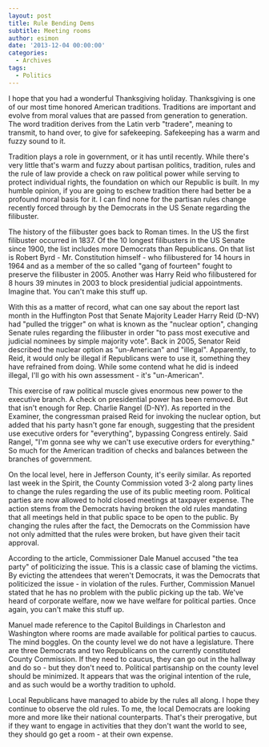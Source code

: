 ```yaml
---
layout: post
title: Rule Bending Dems
subtitle: Meeting rooms
author: esimon
date: '2013-12-04 00:00:00'
categories:
  - Archives
tags:
  - Politics
---
```

I hope that you had a wonderful Thanksgiving holiday. Thanksgiving is one of our most time honored American traditions. Traditions are important and evolve from moral values that are passed from generation to generation. The word tradition derives from the Latin verb "tradere", meaning to transmit, to hand over, to give for safekeeping. Safekeeping has a warm and fuzzy sound to it.

Tradition plays a role in government, or it has until recently. While there's very little that's warm and fuzzy about partisan politics, tradition, rules and the rule of law provide a check on raw political power while serving to protect individual rights, the foundation on which our Republic is built. In my humble opinion, if you are going to eschew tradition there had better be a profound moral basis for it. I can find none for the partisan rules change recently forced through by the Democrats in the US Senate regarding the filibuster. 

The history of the filibuster goes back to Roman times. In the US the first filibuster occurred in 1837. Of the 10 longest filibusters in the US Senate since 1900, the list includes more Democrats than Republicans. On that list is Robert Byrd - Mr. Constitution himself - who filibustered for 14 hours in 1964 and as a member of the so called "gang of fourteen" fought to preserve the filibuster in 2005. Another was Harry Reid who filibustered for 8 hours 39 minutes in 2003 to block presidential judicial appointments. Imagine that. You can't make this stuff up. 

With this as a matter of record, what can one say about the report last month in the Huffington Post that Senate Majority Leader Harry Reid (D-NV) had "pulled the trigger" on what is known as the "nuclear option", changing Senate rules regarding the filibuster in order "to pass most executive and judicial nominees by simple majority vote". Back in 2005, Senator Reid described the nuclear option as "un-American" and "illegal". Apparently, to Reid, it would only be illegal if Republicans were to use it, something they have refrained from doing. While some contend what he did is indeed illegal, I'll go with his own assessment - it's "un-American". 

This exercise of raw political muscle gives enormous new power to the executive branch. A check on presidential power has been removed. But that isn't enough for Rep. Charlie Rangel (D-NY). As reported in the Examiner, the congressman praised Reid for invoking the nuclear option, but added that his party hasn't gone far enough, suggesting that the president use executive orders for "everything", bypassing Congress entirely. Said Rangel, "I'm gonna see why we can't use executive orders for everything." So much for the American tradition of checks and balances between the branches of government. 

On the local level, here in Jefferson County, it's eerily similar. As reported last week in the Spirit, the County Commission voted 3-2 along party lines to change the rules regarding the use of its public meeting room. Political parties are now allowed to hold closed meetings at taxpayer expense. The action stems from the Democrats having broken the old rules mandating that all meetings held in that public space to be open to the public. By changing the rules after the fact, the Democrats on the Commission have not only admitted that the rules were broken, but have given their tacit approval. 

According to the article, Commissioner Dale Manuel accused "the tea party" of politicizing the issue. This is a classic case of blaming the victims. By evicting the attendees that weren't Democrats, it was the Democrats that politicized the issue - in violation of the rules. Further, Commission Manuel stated that he has no problem with the public picking up the tab. We've heard of corporate welfare, now we have welfare for political parties. Once again, you can't make this stuff up. 

Manuel made reference to the Capitol Buildings in Charleston and Washington where rooms are made available for political parties to caucus. The mind boggles. On the county level we do not have a legislature. There are three Democrats and two Republicans on the currently constituted County Commission. If they need to caucus, they can go out in the hallway and do so - but they don't need to. Political partisanship on the county level should be minimized. It appears that was the original intention of the rule, and as such would be a worthy tradition to uphold. 

Local Republicans have managed to abide by the rules all along. I hope they continue to observe the old rules. To me, the local Democrats are looking more and more like their national counterparts. That's their prerogative, but if they want to engage in activities that they don't want the world to see, they should go get a room - at their own expense. 

